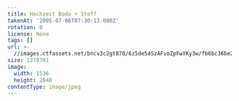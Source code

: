 ```yaml
---
title: Hochzeit Bodo + Steff
takenAt: '2005-07-06T07:30:13.000Z'
rotation: 0
license: None
tags: []
url: >-
  //images.ctfassets.net/bncv3c2gt878/6z5de54SzAFvoZpFwYKy3w/fb6bc36be2aca79564f773ee9a5126f3/hochzeit-bodo--steff_4560371682_o
size: 1270781
image:
  width: 1536
  height: 2048
contentType: image/jpeg
---
```



